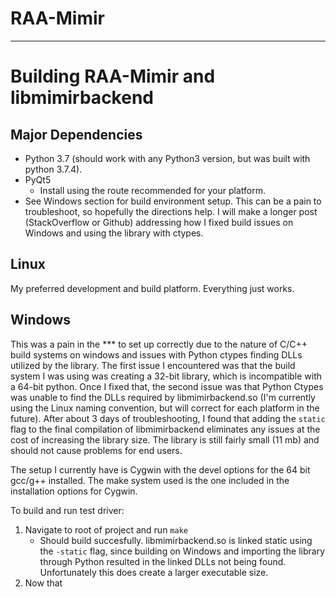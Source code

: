 # RAA-Mimir

___
# Building RAA-Mimir and libmimirbackend
## Major Dependencies
- Python 3.7 (should work with any Python3 version, but was built with python 3.7.4).
- PyQt5
    - Install using the route recommended for your platform.
- See Windows section for build environment setup. This can be a pain to troubleshoot, so hopefully the directions help. I will make a longer post (StackOverflow or Github) addressing how I fixed build issues on Windows and using the library with ctypes.
## Linux

My preferred development and build platform. Everything just works.

## Windows

This was a pain in the *** to set up correctly due to the nature of C/C++ build systems on windows and issues with Python ctypes finding DLLs utilized by the library. The first issue I encountered was that the build system I was using was creating a 32-bit library, which is incompatible with a 64-bit python. Once I fixed that, the second issue was that Python Ctypes was unable to find the DLLs required by libmimirbackend.so (I'm currently using the Linux naming convention, but will correct for each platform in the future). After about 3 days of troubleshooting, I found that adding the `static` flag to the final compilation of libmimirbackend eliminates any issues at the cost of increasing the library size. The library is still fairly small (11 mb) and should not cause problems for end users.

The setup I currently have is Cygwin with the devel options for the 64 bit gcc/g++ installed. The make system used is the one included in the installation options for Cygwin.

To build and run test driver:
1. Navigate to root of project and run `make`
    - Should build succesfully. libmimirbackend.so is linked static using the `-static` flag, since building on Windows and importing the library through Python resulted in the linked DLLs not being found. Unfortunately this does create a larger executable size.
2. Now that 
